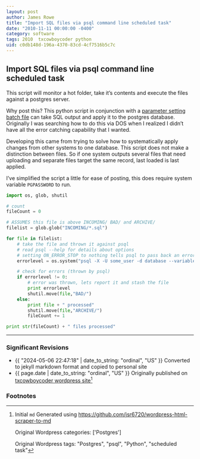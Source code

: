 ```yaml
---
layout: post
author: James Rowe
title: "Import SQL files via psql command line scheduled task"
date: "2010-11-11 00:00:00 -0400"
category: software
tags: 2010  txcowboycoder python
uid: c0db148d-196a-4370-83cd-4cf7516b5c7c
---
```


## Import SQL files via psql command line scheduled task

This script will monitor a hot folder, take it’s contents and execute the files against a postgres server.

Why post this? This python script in conjunction with a [parameter setting batch file](http://jsrowe.com/auto-execute-psql-commands-via-batch-file/index.html) can take SQL output and apply it to the postgres database. Originally I was searching how to do this via DOS when I realized I didn’t have all the error catching capability that I wanted.

Developing this came from trying to solve how to systematically apply changes from other systems to one database. This script does not make a distinction between files. So if one system outputs several files that need uploading and separate files target the same record, last loaded is last applied.

I’ve simplified the script a little for ease of posting, this does require system variable `PGPASSWORD` to run.

```python
import os, glob, shutil

# count
fileCount = 0

# ASSUMES this file is above INCOMING/ BAD/ and ARCHIVE/
filelist = glob.glob("INCOMING/*.sql")

for file in filelist:
    # take the file and thrown it against psql
    # read psql --help for details about options
    # setting ON_ERROR_STOP to nothing tells psql to pass back an error status code
    errorlevel = os.system("psql -X -U some_user -d database --variable=ON_ERROR_STOP= -1 -w -f "+file)

    # check for errors (thrown by psql)
    if errorlevel != 0:
        # error was thrown, lets report it and stash the file
        print errorlevel
        shutil.move(file,"BAD/")
    else:
        print file + " processed"
        shutil.move(file,"ARCHIVE/")
        fileCount += 1

print str(fileCount) + " files processed"

```

---

### Significant Revisions

- {{ "2024-05-06 22:47:18" | date_to_string: "ordinal", "US" }} Converted to jekyll markdown format and copied to personal site
- {{ page.date | date_to_string: "ordinal", "US" }} Originally published on [txcowboycoder wordpress site](https://txcowboycoder.wordpress.com/2010/11/11/import-sql-files-via-psql-comma/)[^draft]

### Footnotes

[^draft]: Initial `md` Generated using <https://github.com/jsr6720/wordpress-html-scraper-to-md>

    Original Wordpress categories: ['Postgres']

    Original Wordpress tags: "Postgres", "psql", "Python", "scheduled task"